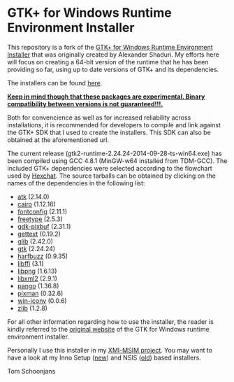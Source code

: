 GTK+ for Windows Runtime Environment Installer
==============================================

This repository is a fork of the  [GTK+ for Windows Runtime Environment Installer](http://gtk-win.sourceforge.net) that was originally created
by Alexander Shaduri.
My efforts here will focus on creating a 64-bit version of the runtime that he has been providing so far, using up to date versions of GTK+ and its dependencies.

The installers can be found [here](http://lvserver.ugent.be/gtk-win64/).

**[Keep in mind though that these packages are experimental. Binary compatibility between versions is not guaranteed!!!.](http://www.gtk.org/download/win64.php)** 

Both for convencience as well as for increased reliability across installations, it is recommended for developers to compile and link against the GTK+ SDK that I used to create the installers. This SDK can also be obtained at the aforementioned url.

The current release (gtk2-runtime-2.24.24-2014-09-28-ts-win64.exe) has been compiled using GCC 4.8.1 (MinGW-w64 installed from TDM-GCC).
The included GTK+ dependencies were selected according to the flowchart used by [Hexchat](http://hexchat.github.io/gtk-win32/). The source tarballs can be obtained by clicking on the names of the dependencies in the following list:

* [atk](http://ftp.gnome.org/pub/GNOME/sources/atk/) (2.14.0)
* [cairo](http://cairographics.org/releases/) (1.12.16)
* [fontconfig](http://www.freedesktop.org/software/fontconfig/release/) (2.11.1)
* [freetype](http://www.freetype.org/download.html) (2.5.3)
* [gdk-pixbuf](http://ftp.gnome.org/pub/GNOME/sources/gdk-pixbuf/) (2.31.1)
* [gettext](http://ftp.gnu.org/pub/gnu/gettext/) (0.19.2)
* [glib](http://ftp.gnome.org/pub/GNOME/sources/glib/) (2.42.0)
* [gtk](http://ftp.gnome.org/pub/GNOME/sources/gtk+/) (2.24.24)
* [harfbuzz](http://www.freedesktop.org/software/harfbuzz/release/) (0.9.35)
* [libffi](http://sourceware.org/libffi/) (3.1)
* [libpng](http://sourceforge.net/project/showfiles.php?group_id=5624) (1.6.13)
* [libxml2](http://xmlsoft.org/sources/) (2.9.1)
* [pango](http://ftp.gnome.org/pub/GNOME/sources/pango/) (1.36.8)
* [pixman](http://cairographics.org/releases/) (0.32.6)
* [win-iconv](http://code.google.com/p/win-iconv/downloads/list) (0.0.6)
* [zlib](http://www.zlib.net) (1.2.8)

For all other information regarding how to use the installer, the reader is kindly referred to the [original website](http://gtk-win.sourceforge.net) of the GTK for Windows runtime environment installer.

Personally I use this installer in my [XMI-MSIM project](http://github.com/xmimsim). You may want to have a look at my Inno Setup ([new](https://github.com/tschoonj/xmimsim/blob/master/nsis/xmimsim.iss)) and NSIS ([old](https://github.com/tschoonj/xmimsim/blob/XMI-MSIM-4.0/nsis/xmimsim-win64.nsi.in)) based installers. 


Tom Schoonjans
